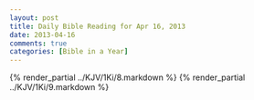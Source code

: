 ```yaml
---
layout: post
title: Daily Bible Reading for Apr 16, 2013
date: 2013-04-16
comments: true
categories: [Bible in a Year]
---
```

{% render_partial ../KJV/1Ki/8.markdown %}
{% render_partial ../KJV/1Ki/9.markdown %}
